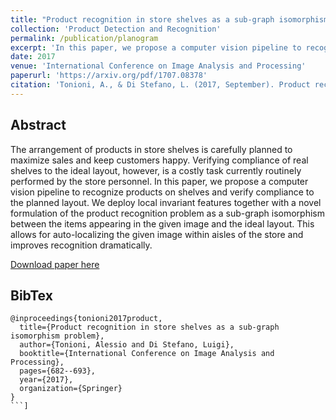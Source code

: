 ```yaml
---
title: "Product recognition in store shelves as a sub-graph isomorphism problem"
collection: 'Product Detection and Recognition'
permalink: /publication/planogram
excerpt: 'In this paper, we propose a computer vision pipeline to recognize products on shelves and verify compliance to the planned layout.'
date: 2017
venue: 'International Conference on Image Analysis and Processing'
paperurl: 'https://arxiv.org/pdf/1707.08378'
citation: 'Tonioni, A., & Di Stefano, L. (2017, September). Product recognition in store shelves as a sub-graph isomorphism problem. In International Conference on Image Analysis and Processing (pp. 682-693). Springer, Cham.'
---
```


## Abstract

The arrangement of products in store shelves is carefully planned to maximize sales and keep customers happy. Verifying compliance of real shelves to the ideal layout, however, is a costly task currently routinely performed by the store personnel. In this paper, we propose a computer vision pipeline to recognize products on shelves and verify compliance to the planned layout. We deploy local invariant features together with a novel formulation of the product recognition problem as a sub-graph isomorphism between the items appearing in the given image and the ideal layout. This allows for auto-localizing the given image within aisles of the store and improves recognition dramatically.

[Download paper here](https://arxiv.org/pdf/1707.08378)


## BibTex
```
@inproceedings{tonioni2017product,
  title={Product recognition in store shelves as a sub-graph isomorphism problem},
  author={Tonioni, Alessio and Di Stefano, Luigi},
  booktitle={International Conference on Image Analysis and Processing},
  pages={682--693},
  year={2017},
  organization={Springer}
}
```]